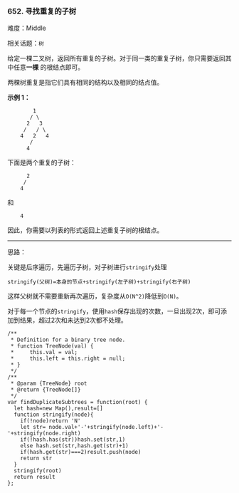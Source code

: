 ### 652. 寻找重复的子树

难度：Middle

相关话题：`树`

给定一棵二叉树，返回所有重复的子树。对于同一类的重复子树，你只需要返回其中任意**一棵** 的根结点即可。



两棵树重复是指它们具有相同的结构以及相同的结点值。



**示例 1：** 



```
        1
       / \
      2   3
     /   / \
    4   2   4
       /
      4
```


下面是两个重复的子树：



```
      2
     /
    4
```


和



```
    4
```


因此，你需要以列表的形式返回上述重复子树的根结点。




-----

思路：

关键是后序遍历，先遍历子树，对子树进行`stringify`处理

`stringify(父树)=本身的节点+stringify(左子树)+stringify(右子树)`

这样父树就不需要重新再次遍历，复杂度从`O(N^2)`降低到`O(N)`。

对于每一个节点的`stringify`，使用`hash`保存出现的次数，一旦出现2次，即可添加到结果，超过2次和未达到2次都不处理。


```
/**
 * Definition for a binary tree node.
 * function TreeNode(val) {
 *     this.val = val;
 *     this.left = this.right = null;
 * }
 */
/**
 * @param {TreeNode} root
 * @return {TreeNode[]}
 */
var findDuplicateSubtrees = function(root) {
  let hash=new Map(),result=[]
  function stringify(node){
    if(!node)return 'N'
    let str= node.val+'-'+stringify(node.left)+'-'+stringify(node.right)
    if(!hash.has(str))hash.set(str,1)
    else hash.set(str,hash.get(str)+1)
    if(hash.get(str)===2)result.push(node)
    return str
  }
  stringify(root)
  return result
};
```

